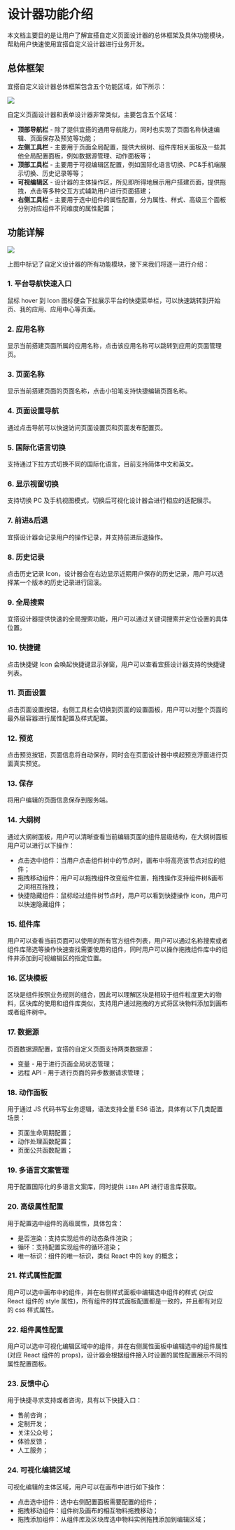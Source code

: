 # 设计器功能介绍
本文档主要目的是让用户了解宜搭自定义页面设计器的总体框架及具体功能模块，帮助用户快速使用宜搭自定义设计器进行业务开发。

## 总体框架
宜搭自定义设计器总体框架包含五个功能区域，如下所示：

![](https://img.alicdn.com/imgextra/i3/O1CN01mzEfjo1dxoyPBPVj3_!!6000000003803-2-tps-3582-2016.png)

自定义页面设计器和表单设计器非常类似，主要包含五个区域：
* **顶部导航栏** - 除了提供宜搭的通用导航能力，同时也实现了页面名称快速编辑、页面保存及预览等功能；
* **左侧工具栏** - 主要用于页面全局配置，提供大纲树、组件库相关面板及一些其他全局配置面板，例如数据源管理、动作面板等；
* **顶部工具栏** - 主要用于可视编辑区配置，例如国际化语言切换、PC&手机端展示切换、历史记录等等；
* **可视编辑区** - 设计器的主体操作区，所见即所得地展示用户搭建页面，提供拖拽，点击等多种交互方式辅助用户进行页面搭建；
* **右侧工具栏** - 主要用于选中组件的属性配置，分为属性、样式、高级三个面板分别对应组件不同维度的属性配置；

## 功能详解
![](https://img.alicdn.com/imgextra/i1/O1CN019H2iC728OKMxr06Xg_!!6000000007922-2-tps-2580-1556.png)

上图中标记了自定义设计器的所有功能模块，接下来我们将逐一进行介绍：
### 1. 平台导航快速入口
鼠标 hover 到 Icon 图标便会下拉展示平台的快捷菜单栏，可以快速跳转到开始页、我的应用、应用中心等页面。

### 2. 应用名称
显示当前搭建页面所属的应用名称，点击该应用名称可以跳转到应用的页面管理页。

### 3. 页面名称
显示当前搭建页面的页面名称，点击小铅笔支持快捷编辑页面名称。

### 4. 页面设置导航
通过点击导航可以快速访问页面设置页和页面发布配置页。

### 5. 国际化语言切换
支持通过下拉方式切换不同的国际化语言，目前支持简体中文和英文。

### 6. 显示视窗切换
支持切换 PC 及手机视图模式，切换后可视化设计器会进行相应的适配展示。

### 7. 前进&后退
宜搭设计器会记录用户的操作记录，并支持前进后退操作。

### 8. 历史记录
点击历史记录 Icon，设计器会在右边显示近期用户保存的历史记录，用户可以选择某一个版本的历史记录进行回滚。

### 9. 全局搜索
宜搭设计器提供快速的全局搜索功能，用户可以通过关键词搜索并定位设置的具体位置。

### 10. 快捷键
点击快捷键 Icon 会唤起快捷键显示弹窗，用户可以查看宜搭设计器支持的快捷键列表。

### 11. 页面设置
点击页面设置按钮，右侧工具栏会切换到页面的设置面板，用户可以对整个页面的最外层容器进行属性配置及样式配置。

### 12. 预览
点击预览按钮，页面信息将自动保存，同时会在页面设计器中唤起预览浮窗进行页面真实预览。

### 13. 保存
将用户编辑的页面信息保存到服务端。

### 14. 大纲树
通过大纲树面板，用户可以清晰查看当前编辑页面的组件层级结构，在大纲树面板用户可以进行以下操作：
* 点击选中组件：当用户点击组件树中的节点时，画布中将高亮该节点对应的组件；
* 拖拽移动组件：用户可以拖拽组件改变组件位置，拖拽操作支持组件树&画布之间相互拖拽；
* 快捷隐藏组件：鼠标经过组件树节点时，用户可以看到快捷操作 icon，用户可以快速隐藏组件；

### 15. 组件库
用户可以查看当前页面可以使用的所有官方组件列表，用户可以通过名称搜索或者组件库筛选等操作快速查找需要使用的组件，同时用户可以操作拖拽组件库中的组件并添加到可视编辑区的指定位置。

### 16. 区块模板
区块是组件按照业务规则的组合，因此可以理解区块是相较于组件粒度更大的物料，区块库的使用和组件库类似，支持用户通过拖拽的方式将区块物料添加到画布或者组件树中。

### 17. 数据源
页面数据源配置，宜搭的自定义页面支持两类数据源：
* 变量 - 用于进行页面全局状态管理；
* 远程 API - 用于进行页面的异步数据请求管理；

### 18. 动作面板
用于通过 JS 代码书写业务逻辑，语法支持全量 ES6 语法，具体有以下几类配置场景：
* 页面生命周期配置；
* 动作处理函数配置；
* 页面公共函数配置；

### 19. 多语言文案管理
用于配置国际化的多语言文案库，同时提供 `i18n` API 进行语言库获取。

### 20. 高级属性配置
用于配置选中组件的高级属性，具体包含：
* 是否渲染：支持实现组件的动态条件渲染；
* 循环：支持配置实现组件的循环渲染；
* 唯一标识：组件的唯一标识，类似 React 中的 key 的概念；

### 21. 样式属性配置
用户可以选中画布中的组件，并在右侧样式面板中编辑选中组件的样式 (对应 React 组件的 style 属性)，所有组件的样式面板配置都是一致的，并且都有对应的 css 样式属性。

### 22. 组件属性配置
用户可以选中可视化编辑区域中的组件，并在右侧属性面板中编辑选中的组件属性 (对应 React 组件的 props)，设计器会根据组件接入时设置的属性配置展示不同的属性配置面板。

### 23. 反馈中心
用于快捷寻求支持或者咨询，具有以下快捷入口：
* 售前咨询；
* 定制开发；
* 关注公众号；
* 体验反馈；
* 人工服务；

### 24. 可视化编辑区域
可视化编辑的主体区域，用户可以在画布中进行如下操作：
* 点击选中组件：选中右侧配置面板需要配置的组件；
* 拖拽移动组件：组件树及画布的相互物料拖拽移动；
* 拖拽添加组件：从组件库及区块库选中物料实例拖拽添加到编辑区域；